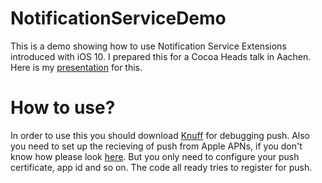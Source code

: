 # NotificationServiceDemo
This is a demo showing how to use Notification Service Extensions introduced with iOS 10.
I prepared this for a Cocoa Heads talk in Aachen. Here is my [presentation](http://hci.rwth-aachen.de/tiki-download_wiki_attachment.php?attId=2580&download=y) for this.

# How to use?
In order to use this you should download [Knuff](https://github.com/KnuffApp/Knuff) for debugging push.
Also you need to set up the recieving of push from Apple APNs, if you don't know how please look [here](https://www.raywenderlich.com/123862/push-notifications-tutorial).
But you only need to configure your push certificate, app id and so on. The code all ready tries to register for push.
